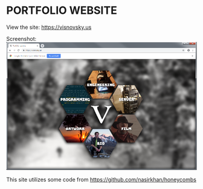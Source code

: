 PORTFOLIO WEBSITE
========================

View the site: https://visnovsky.us

Screenshot:
![alt text](Screenshot.png)

This site utilizes some code from https://github.com/nasirkhan/honeycombs